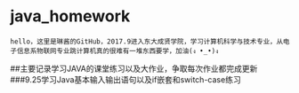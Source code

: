 # java_homework
    hello，这里是琳酱的GitHub，2017.9进入东大成贤学院，学习计算机科学与技术专业，从电子信息系物联网专业跳计算机真的很难有一堆东西要学，加油(ง •_•)ง

##主要记录学习JAVA的课堂练习以及大作业，争取每次作业都完成更新
###9.25学习Java基本输入输出语句以及if嵌套和switch-case练习
